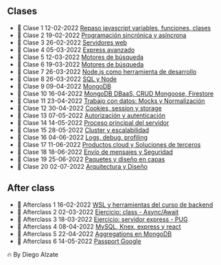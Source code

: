 ## Clases

- :muscle: Clase 1 12-02-2022 [Repaso javascript variables, funciones, clases](https://coderhouse.zoom.us/rec/share/I_aiC9TRxsQuwOtYB-PxjNN-U1DrSXl-dk6f-hltkYmluKY9RKIHD1vyN9QCBKAu._h-FrFOZw1WNNw7L?startTime=1644671156000)
- :muscle: Clase 2 19-02-2022 [Programación sincrónica y asíncrona](https://coderhouse.zoom.us/rec/share/pnnVuL3IU55etqgfsemP5FMk3Tr0Cv3uQixhayGAeCa-A4pMKwF2-KDpchJpNDeH.YiGySN7MOl92W4fs?startTime=1645275706000)
- :muscle: Clase 3 26-02-2022 [Servidores web](https://coderhouse.zoom.us/rec/share/SRlHWHzE8kJgt1StAhe8s0dFFsKffyZa_w3ZXlIXKWTkbHo-TW65l7_gy0nT6mTA.8U8m0BnA1On4agmn?startTime=1645880469000)
- :muscle: Clase 4 05-03-2022 [Express avanzado](https://coderhouse.zoom.us/rec/share/4ZbYJlxdt1ZXBYyW1NahTOj0Nn51r0E18CwkPLYI_6GCNG90N84L7Iz9zqVluxPX.VvUFH6IB7U6tRdC0?startTime=1646485274000)
- :muscle: Clase 5 12-03-2022 [Motores de búsqueda](https://coderhouse.zoom.us/rec/share/wa-BZDsDr_QJk-1c8dwjo5lRITdNh02G_Jtm5aFG5adX5PzLKvmJG6pMH5zZqB3w.5e1NNPIn27cEPcop?startTime=1647090077000)
- :muscle: Clase 6 19-03-2022 [Motores de búsqueda](https://coderhouse.zoom.us/rec/share/XplR1sOKZ57PvSblXlJKzIDffV6h3K6FQVF9wcPlPRjcMZ1u7TshhUmjKEAwuuc.PrKXEDfCJuWAouZd?startTime=1647695000000)
- :muscle: Clase 7 26-03-2022 [Node.js como herramienta de desarrollo](https://coderhouse.zoom.us/rec/share/q4DkPXZ9aOOGPpt-gAbNhzNJJ8n2oUTbE-EH1ngLST3xf9Zk2xgX-k6h9STQkTbR.VEadEiOmNKAd4Ww0)
- :muscle: Clase 8 26-03-2022 [SQL y Node](https://coderhouse.zoom.us/rec/share/3_93yS6MAAU8dk_4WYJpbzpp4ONZ0OohGyX77l2hH138H4SuPbEOSEmlFKHOeoNn._0WlstDrnpzTX8Ft)
- :muscle: Clase 9 09-04-2022 [MongoDB](https://coderhouse.zoom.us/rec/share/hYb27JtTFwRMmoHvuqcr0Socpcct0axlorGGTw5E3Frhpve3csLcw88sTeD4Xh1U.8NpDhsY4Lg0NcYeN)
- :muscle: Clase 10 16-04-2022 [MongoDB DBaaS, CRUD Mongoose, Firestore](https://coderhouse.zoom.us/rec/share/IQx4Y9hzJCtJ_3_HpIxVwKCQqYrEJfIsKv9IJr3ULBEqNN96wPvnXk2o8ddBDa0.KaUbHHaWHJygYd1P)
- :muscle: Clase 11 23-04-2022 [Trabajo con datos: Mocks y Normalización](https://coderhouse.zoom.us/rec/share/AAC0fT29oQoCt4FT-Ml9pd-ageK5IPHzmZWXSfOLF5GWXRnn8r2ET3P7sSGyrole.8gZ7l06LQfy10w6o)
- :muscle: Clase 12 30-04-2022 [Cookies, session y storage](https://coderhouse.zoom.us/rec/share/Z5gCG4Yqlsbf4hJEw9cs3ryg19ZVj0yBJAdbddtuIUd3h6jtdJIuPEOMHqMzooWp.UGl9bbYV9xAcGkP1)
- :muscle: Clase 13 07-05-2022 [Autorización y autenticación](https://coderhouse.zoom.us/rec/share/jY-FnKWUPPihLBUGG6EZwhDfVKMl856QoFugGy3_IbWxMI4jiGCmQ1BT25jo171A.yXbYM86Zuk7pMfug)
- :muscle: Clase 14 14-05-2022 [Proceso principal del servidor](https://coderhouse.zoom.us/rec/share/DjhdrScXORAn0B2jEt19-xO2BPm8LSI56oXOiH_NcpAYE_n5Adexml2SrG_DB_rV.gj3_z_o-vkRufFLL)
- :muscle: Clase 15 28-05-2022 [Cluster y escalabilidad](https://coderhouse.zoom.us/rec/share/LnMjrprVtQ05PvS4auTDObV-MyxPTEz7ycwcn1KVczzchVG_uPzzQzkFgmw7xhQ.M6FVUd-ti3aKbF6s)
- :muscle: Clase 16 04-06-2022 [Logs, debug, profiling](https://coderhouse.zoom.us/rec/share/q--rNwDnOiQLEf-YMbQwrofSA66Kx5q_35coPJbLb9xaizEkqWuI_lZmH1IDhmix.LXcHmEIKWoRxKqWb)
- :muscle: Clase 17 11-06-2022 [Productos cloud y Soluciones de terceros](https://drive.google.com/file/d/1t3xTUgzP3EFQh2EJuIjCMfGFZK35ZsgO/view?usp=sharing)
- :muscle: Clase 18 18-06-2022 [Envío de mensajes y Seguridad](https://coderhouse.zoom.us/rec/share/KGOnlkMRowvCQ9EgiLL0jcqOtQtszg6-VkixdDaqFUfwdR1UZtTIYOFF2u2xbGD_.tMKEXsNK6MPAazf2)
- :muscle: Clase 19 25-06-2022 [Paquetes y diseño en capas](https://coderhouse.zoom.us/rec/share/B_Q63MK1aHyejKx1GFOaXKYPwpNFKkLZ3fY-TjR-qZ1reXMkx-CBQEp8Z4FI5XQh.xjIQ9winCMNvYQFc)
- :muscle: Clase 20 02-07-2022 [Arquitectura y Diseño](https://coderhouse.zoom.us/rec/share/EiaEFScWp1puzrkU83_Lq1kJxinhmXwNuVAd9E3yKbIslGiTihCs0VKWhhlzZWAW.rPmcStFxgiMbyE-a)

## After class

- :rocket: Afterclass 1 16-02-2022 [WSL y herramientas del curso de backend](https://coderhouse.zoom.us/rec/share/CqstPlyX6xLtaXSW_1DH0u-nzr2xlYLb1Ls0g6P1vP49X7EP1G407EOdUacKqg2P.9auuRw-33oNbPLK1?startTime=1645052539000)
- :rocket: Afterclass 2 02-03-2022 [Ejercicio: class - Async/Await ](https://coderhouse.zoom.us/rec/share/Ka4Xpfk33lHOJBlsBG405z_YxDGCZ83Z_y-1F9uXwsm9vVI0ZrDNdVrLyVPKWBqN.nls_ms3JeyvAFuXY?startTime=1646258463000)
- :rocket: Afterclass 3 18-03-2022 [Ejercicio: servidor express - PUG ](https://coderhouse.zoom.us/rec/share/dHNoQt59fWvuRpIFtMTPM5id_yQL1RiT9Z_1TCnHvP1EYZn0ZmaFNsjKN0Tk7ck.-ZOeb8iPi9rHN6NL?startTime=1647640847000)
- :rocket: Afterclass 4 08-04-2022 [MySQL, Knex, express y react](https://coderhouse.zoom.us/rec/share/TN078rw2NUf959WJg1SjPjWpomqyHnB3A-IQmi4kDj7DFcYzw388_1VMSTK7GHy7.3PCLCezsBOonfZct)
- :rocket: Afterclass 5 22-04-2022 [Aggregations en MongoDB](https://coderhouse.zoom.us/rec/share/IqW10JNxQhXNxN8LIcJmmoAJBh6qdOgk-ogebIhd2ScyP4k8_5new3uxTy7Ah4l9.TK3mcVBFfuduvQ3T)
- :rocket: Afterclass 6 14-05-2022 [Passport Google](https://coderhouse.zoom.us/rec/share/h_US34BqWw1Hos12d20NqDljmGmbWhIzvr7s6_xLYqIOsOMFEhY2r0n-HB0KyqXc.22Jo5OSybGClVPqT)


🔥 By Diego Alzate
